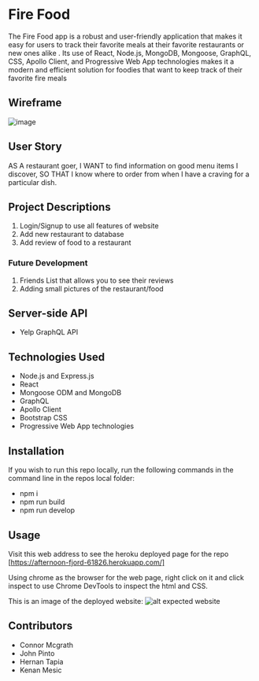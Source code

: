 # Fire Food
The Fire Food app is a robust and user-friendly application that makes it easy for users to track their favorite meals at their favorite restaurants or new ones alike . Its use of React, Node.js, MongoDB, Mongoose, GraphQL, CSS, Apollo Client, and Progressive Web App technologies makes it a modern and efficient solution for foodies that want to keep track of their favorite fire meals

## Wireframe
![image](https://user-images.githubusercontent.com/112778928/222048765-fe28a59e-52b3-4af1-9963-3061c0f716db.png)

## User Story
AS A restaurant goer, I WANT to find information on good menu items I discover, SO THAT I know where to order from when I have a craving for a particular dish.

## Project Descriptions
1. Login/Signup to use all features of website
2. Add new restaurant to database
3. Add review of food to a restaurant

### Future Development
1. Friends List that allows you to see their reviews
2. Adding small pictures of the restaurant/food

## Server-side API
- Yelp GraphQL API

## Technologies Used
- Node.js and Express.js
- React
- Mongoose ODM and MongoDB
- GraphQL
- Apollo Client
- Bootstrap CSS
- Progressive Web App technologies

## Installation
If you wish to run this repo locally, run the following commands in the command line in the repos local folder:
- npm i
- npm run build
- npm run develop

## Usage
Visit this web address to see the heroku deployed page for the repo [https://afternoon-fjord-61826.herokuapp.com/]

Using chrome as the browser for the web page, right click on it and click inspect to use Chrome DevTools to inspect the html and CSS.

This is an image of the deployed website:
![alt expected website](https://github.com/jpinto2/Fire-Food/blob/main/assets/home.png)

## Contributors

- Connor Mcgrath
- John Pinto
- Hernan Tapia
- Kenan Mesic

